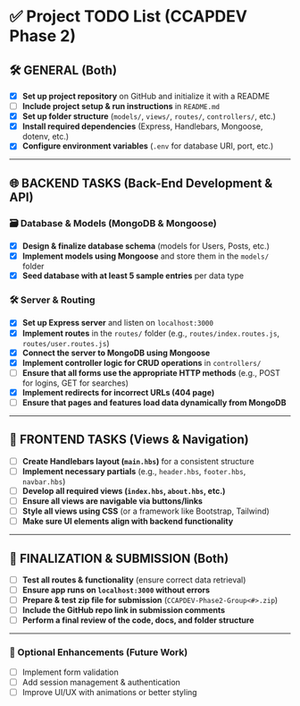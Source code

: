 # ✅ Project TODO List (CCAPDEV Phase 2)

## 🛠 GENERAL (Both)
- [x] **Set up project repository** on GitHub and initialize it with a README  
- [ ] **Include project setup & run instructions** in `README.md`  
- [x] **Set up folder structure** (`models/`, `views/`, `routes/`, `controllers/`, etc.)  
- [x] **Install required dependencies** (Express, Handlebars, Mongoose, dotenv, etc.)  
- [x] **Configure environment variables** (`.env` for database URI, port, etc.)  

---

## 🌐 BACKEND TASKS (Back-End Development & API)
### 🗃 Database & Models (MongoDB & Mongoose)
- [x] **Design & finalize database schema** (models for Users, Posts, etc.)  
- [x] **Implement models using Mongoose** and store them in the `models/` folder  
- [x] **Seed database with at least 5 sample entries** per data type  

### 🛠 Server & Routing
- [x] **Set up Express server** and listen on `localhost:3000`  
- [x] **Implement routes** in the `routes/` folder (e.g., `routes/index.routes.js`, `routes/user.routes.js`)  
- [x] **Connect the server to MongoDB using Mongoose**  
- [x] **Implement controller logic for CRUD operations** in `controllers/`  
- [ ] **Ensure that all forms use the appropriate HTTP methods** (e.g., POST for logins, GET for searches)  
- [x] **Implement redirects for incorrect URLs (404 page)**  
- [ ] **Ensure that pages and features load data dynamically from MongoDB**  

---

## 🎨 FRONTEND TASKS (Views & Navigation)
- [ ] **Create Handlebars layout (`main.hbs`)** for a consistent structure  
- [ ] **Implement necessary partials** (e.g., `header.hbs`, `footer.hbs`, `navbar.hbs`)  
- [ ] **Develop all required views (`index.hbs`, `about.hbs`, etc.)**  
- [ ] **Ensure all views are navigable via buttons/links**  
- [ ] **Style all views using CSS** (or a framework like Bootstrap, Tailwind)  
- [ ] **Make sure UI elements align with backend functionality**  

---

## 🚀 FINALIZATION & SUBMISSION (Both)
- [ ] **Test all routes & functionality** (ensure correct data retrieval)  
- [ ] **Ensure app runs on `localhost:3000` without errors**  
- [ ] **Prepare & test zip file for submission** (`CCAPDEV-Phase2-Group<#>.zip`)  
- [ ] **Include the GitHub repo link in submission comments**  
- [ ] **Perform a final review of the code, docs, and folder structure**  

---

### 📌 Optional Enhancements (Future Work)
- [ ] Implement form validation  
- [ ] Add session management & authentication  
- [ ] Improve UI/UX with animations or better styling  
